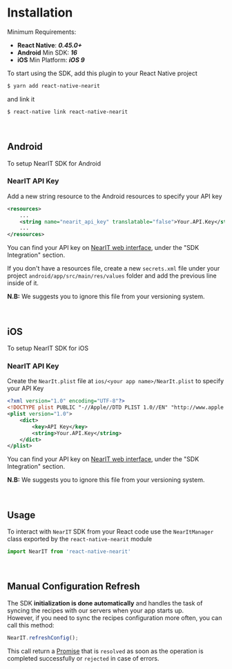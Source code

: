 # Installation

Minimum Requirements:

- **React Native**: ***0.45.0+***
- **Android** Min SDK: ***16***
- **iOS** Min Platform: ***iOS 9***

To start using the SDK, add this plugin to your React Native project

```bash
$ yarn add react-native-nearit
```

and link it

```bash
$ react-native link react-native-nearit
```

<br>

## Android

To setup NearIT SDK for Android

### NearIT API Key
Add a new string resource to the Android resources to specify your API key

```xml
<resources>
    ...
    <string name="nearit_api_key" translatable="false">Your.API.Key</string>
    ...
</resources>
```
You can find your API key on [NearIT web interface](https://go.nearit.com/), under the "SDK Integration" section.

If you don't have a resources file, create a new `secrets.xml` file under your project `android/app/src/main/res/values` folder and add the previous line inside of it.

**N.B:** We suggests you to ignore this file from your versioning system.

<br>

## iOS

To setup NearIT SDK for iOS

### NearIT API Key

Create the `NearIt.plist` file at `ios/<your app name>/NearIt.plist` to specify your API Key
```xml
<?xml version="1.0" encoding="UTF-8"?>
<!DOCTYPE plist PUBLIC "-//Apple//DTD PLIST 1.0//EN" "http://www.apple.com/DTDs/PropertyList-1.0.dtd">
<plist version="1.0">
    <dict>
        <key>API Key</key>
        <string>Your.API.Key</string>
    </dict>
</plist>
```

You can find your API key on [NearIT web interface](https://go.nearit.com/), under the "SDK Integration" section.


**N.B:** We suggests you to ignore this file from your versioning system.

<br>

## Usage ##

To interact with `NearIT` SDK from your React code use the `NearItManager` class exported by the `react-native-nearit` module
```js
import NearIT from 'react-native-nearit'
```

<br>

## Manual Configuration Refresh ##

The SDK **initialization is done automatically** and handles the task of syncing the recipes with our servers when your app starts up.
<br>
However, if you need to sync the recipes configuration more often, you can call this method:

```js
NearIT.refreshConfig();
```

This call return a [Promise](https://developer.mozilla.org/it/docs/Web/JavaScript/Reference/Global_Objects/Promise) that is `resolved` as soon as the operation is completed successfully or `rejected` in case of errors.